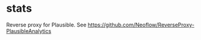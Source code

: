 # stats

Reverse proxy for Plausible. See https://github.com/Neoflow/ReverseProxy-PlausibleAnalytics
